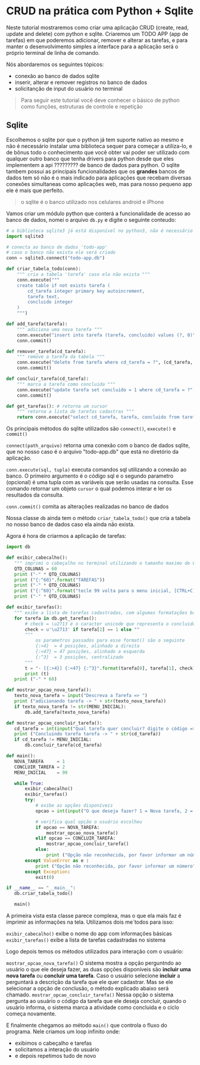 # CRUD na prática com Python + Sqlite

Neste tutorial mostraremos como criar uma aplicação CRUD (create, read, update and delete) com python e sqlite. Criaremos um TODO APP (app de tarefas) em que poderemos adicionar, remover e alterar as tarefas, e para manter o desenvolvimento simples a interface para a aplicação será o próprio terminal de linha de comando.

Nós abordaremos os seguintes tópicos:

- conexão  ao banco de dados sqlite
- inserir, alterar e remover registros no banco de dados
- solicitanção de input do usuário no terminal

> Para seguir este tutorial você deve conhecer o básico de python como funções, estruturas de controle e repetição 

## Sqlite

Escolhemos o sqlite por que o python já tem suporte nativo ao mesmo e não é necessário instalar uma biblioteca sequer para começar a utiliza-lo, e de bônus todo o conhecimento que você obter vai poder ser utilizado com qualquer outro banco que tenha drivers para python desde que eles implementem a api ????????? de banco de dados para python. O sqlite tambem possui as principais funcionalidades que os **grandes** bancos de dados tem só não é o mais indicado para aplicações que recebam diversas conexões simultaneas como aplicações web, mas para nosso pequeno app ele é mais que perfeito.

> o sqlite é o banco utilizado nos celulares android e iPhone

Vamos criar um módulo python que conterá a funcionalidade de acesso ao banco de dados, nomei o arquivo `db.py` e digite o seguinte conteudo:

```python
# a biblioteca sqlite3 já está disponível no python3, não é necessário instalar nada mais
import sqlite3

# conecta ao banco de dados 'todo-app'
# caso o banco não exista ele será criado
conn = sqlite3.connect("todo-app.db")

def criar_tabela_todo(conn):
    """ cria a tabela 'tarefa' caso ela não exista """
    conn.execute("""
    create table if not exists tarefa (
        cd_tarefa integer primary key autoincrement,
        tarefa text,
        concluido integer
    )
    """)

def add_tarefa(tarefa):
    """ adiciona uma nova tarefa """
    conn.execute("insert into tarefa (tarefa, concluido) values (?, 0)", (tarefa, ))
    conn.commit()

def remover_tarefa(cd_tarefa):
    """ remove a tarefa da tabela """
    conn.execute("delete from tarefa where cd_tarefa = ?", (cd_tarefa, ))
    conn.commit()

def concluir_tarefa(cd_tarefa):
    """ marca a tarefa como concluida """
    conn.execute("update tarefa set concluido = 1 where cd_tarefa = ?", (cd_tarefa, ))
    conn.commit()

def get_tarefas(): # retorna um cursor
    """ retorna a lista de tarefas cadastras """
    return conn.execute("select cd_tarefa, tarefa, concluido from tarefa")

```

Os principais métodos do sqlite utilizados são `connect()`, `execute()` e `commit()`

 `connect(path_arquivo)` retorna uma conexão com o banco de dados sqlite, que no nosso caso é o arquivo "todo-app.db" que está no diretório da aplicação.

 `conn.execute(sql, tupla)` executa comandos sql utilizando a conexão ao banco. O primeiro argumento é o código sql e o segundo parametro (opcional) é uma tupla com as variáveis que serão usadas na consulta. Esse comando retornar um objeto `cursor` o qual podemos interar e ler os resultados da consulta.

 `conn.commit()` comita as alterações realizadas no banco de dados

 Nossa classe `db` ainda tem o método `criar_tabela_todo()` que cria a tabela no nosso banco de dados caso ela ainda não exista.

 Agora é hora de criarmos a aplicação de tarefas:

 ```python
import db

def exibir_cabecalho():
    """ imprimi o cabeçalho no terminal utilizando o tamanho maximo de 60 caracteres """
    QTD_COLUNAS = 60
    print ("-" * QTD_COLUNAS)
    print ("{:^60}".format("TAREFAS"))
    print ("-" * QTD_COLUNAS)
    print ("{:^60}".format("tecle 99 volta para o menu inicial, [CTRL+C] sai"))
    print ("-" * QTD_COLUNAS)

def exibir_tarefas():    
    """ exibe a lista de tarefas cadastradas, com algumas formatações básicas """
    for tarefa in db.get_tarefas():
        # check = \u2713 é o caracter unicode que representa o concluido
        check = u'\u2713' if tarefa[2] == 1 else ""
        """
            os parametros passados para esse format() são o seguinte
            {:>4}  = 4 posições, alinhado a direita
            {:<47} = 47 posições, alinhado a esquerda
            {:^3}  = 3 posições, centralizado
        """
        t = "- [{:>4}] {:<47} {:^3}".format(tarefa[0], tarefa[1], check)
        print (t)
    print ("-" * 60)

def mostrar_opcao_nova_tarefa():
    texto_nova_tarefa = input("Descreva a Tarefa => ")
    print ("adicionando tarefa -> " + str(texto_nova_tarefa))
    if texto_nova_tarefa != str(MENU_INICIAL):
        db.add_tarefa(texto_nova_tarefa)    

def mostrar_opcao_concluir_tarefa():
    cd_tarefa = int(input("Qual tarefa quer concluir? digite o código => "))
    print ("Concluindo tarefa tarefa -> " + str(cd_tarefa))
    if cd_tarefa != MENU_INICIAL:
        db.concluir_tarefa(cd_tarefa)

def main():
    NOVA_TAREFA     = 1
    CONCLUIR_TAREFA = 2
    MENU_INICIAL    = 99

    while True:
        exibir_cabecalho()
        exibir_tarefas()
        try:
            # exibe as opções disponíveis
            opcao = int(input("O que deseja fazer? 1 = Nova tarefa, 2 = Concluir tarefa => "))

            # verifica qual opção o usuário escolheu
            if opcao == NOVA_TAREFA:
                mostrar_opcao_nova_tarefa()
            elif opcao == CONCLUIR_TAREFA:
                mostrar_opcao_concluir_tarefa()
            else:
                print ("Opção não reconhecida, por favor informar um número")    
        except ValueError as e :
            print ("Opção não reconhecida, por favor informar um número")
        except Exception:
            exit(0)

if __name__ == "__main__":
    db.criar_tabela_todo()

    main()
 ```

A primeira vista esta classe parece complexa, mas o que ela mais faz é imprimir as informações na tela. Utilizamos dois me´todos para isso:

 `exibir_cabecalho()` exibe o nome do app com informações básicas
 `exibir_tarefas()` exibe a lista de tarefas cadastradas no sistema

 Logo depois temos os métodos utilizados para interação com o usuário:

 `mostrar_opcao_nova_tarefa()` O sistema mostra a opção perguntndo ao usuário o que ele deseja fazer, as duas opções disponíveis são **incluir uma nova tarefa** ou **concluir uma tarefa**. Caso o usuário selecione **incluir** a perguntará a descrição da tarefa que ele quer cadastrar. Mas se ele selecionar a opção de conclusão, o método explicado abaixo será chamado.
 `mostrar_opcao_concluir_tarefa()` Nessa opção o sistema pergunta ao usuário o código da tarefa que ele deseja concluir, quando o usuário informa, o sistema marca a atividade como concluida e o ciclo começa novamente.

E finalmente chegamos ao método `main()` que controla o fluxo do programa. Nele criamos um loop infinito onde:

- exibimos o cabeçalho e tarefas
- solicitamos a interação do usuário
- e depois repetimos tudo de novo

